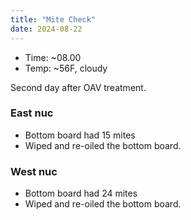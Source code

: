 ```yaml
---
title: "Mite Check"
date: 2024-08-22
---
```


- Time: ~08.00
- Temp: ~56F, cloudy

Second day after OAV treatment.

### East nuc

- Bottom board had 15 mites
- Wiped and re-oiled the bottom board.

### West nuc

- Bottom board had 24 mites
- Wiped and re-oiled the bottom board.

